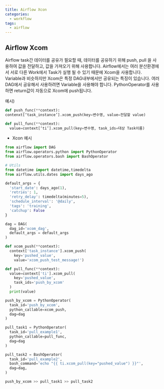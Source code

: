 ```yaml
---
title: Airflow Xcon
categories:
  - workflow
tags:
  - airflow 
---
```


## Airflow Xcom
Airflow task간 데이터를 공유가 필요할 때,  데이터를 공유하기 위해 push, pull 을 사용하여 값을 전달하고, 값을 가져오기 위해 사용합니다. Airflow에서는 여러 분산환경에서 서로 다른 Work에서 Task가 실행 될 수 있기 때문에 Xcom을 사용합니다. Variable과 비슷하지만 Xcom은 특정 DAG내부에서만 공유되는 특징이 있습니다. 여러 DAG에서 공유해서 사용하려면 Variable을 사용해야 합니다.  PythonOperator를 사용하면 return값이 자동으로 Xcom에 push됩니다.

예시) 
```python
def push_func(**context):
contenxt[‘task_instance’].xcom_push(key=변수명, value=전달할 value)

def pull_func(**context):
  value=context[‘ti’].xcom_pull(key=변수명, task_ids=대상 Task이름)

```
- Xcon 예시

```python
from airflow import DAG 
from airflow.operators.python import PythonOperator
from airflow.operators.bash import BashOperator

# Utils 
from datetime import datetime,timedelta 
from airflow.utils.dates import days_ago 

default_args = {
  'start_date': days_ago(1),
  'retries': 1,
  'retry_delay': timedelta(minutes=5),
  'schedule_interval': '@daily',
  'tags': 'training',
  'catchup': False
} 

dag = DAG(
  dag_id='xcom_dag', 
  default_args = default_args 
) 

def xcom_push(**context):
  context['task_instance'].xcom_push(
    key='pushed_value',
    value='xcom_push_test_message!')

def pull_func(**context):
  value=context['ti'].xcom_pull(
    key='pushed_value', 
    task_ids='push_by_xcom'
  )
  print(value)

push_by_xcom = PythonOperator(
  task_id='push_by_xcom',
  python_callable=xcom_push, 
  dag=dag
)

pull_task1 = PythonOperator(
  task_id='pull_example1',
  python_callable=pull_func, 
  dag=dag
)

pull_task2 = BashOperator(
  task_id='pull_example2',
  bash_command='echo "{{ ti.xcom_pull(key="pushed_value") }}"', 
  dag=dag,
)

push_by_xcom >> pull_task1 >> pull_task2
```
